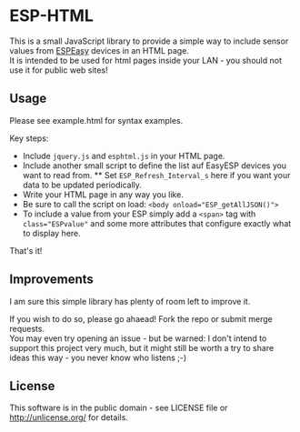 # ESP-HTML

This is a small JavaScript library to provide a simple way to include sensor values from [ESPEasy](https://github.com/letscontrolit/ESPEasy) devices in an HTML page. \
It is intended to be used for html pages inside your LAN - you should not use it for public web sites!

## Usage

Please see example.html for syntax examples.

Key steps:
* Include `jquery.js` and `esphtml.js` in your HTML page.
* Include another small script to define the list auf EasyESP devices you want to read from.
** Set `ESP_Refresh_Interval_s` here if you want your data to be updated periodically.
* Write your HTML page in any way you like.
* Be sure to call the script on load: `<body onload="ESP_getAllJSON()">`
* To include a value from your ESP simply add a `<span>` tag with `class="ESPvalue"` and some more attributes
that configure exactly what to display here.

That's it!


## Improvements

I am sure this simple library has plenty of room left to improve it.

If you wish to do so, please go ahaead! Fork the repo or submit merge requests. \
You may even try opening an issue - but be warned: I don't intend to support this project very much,
but it might still be worth a try to share ideas this way - you never know who listens ;-)

## License

This software is in the public domain - see LICENSE file or http://unlicense.org/ for details.
